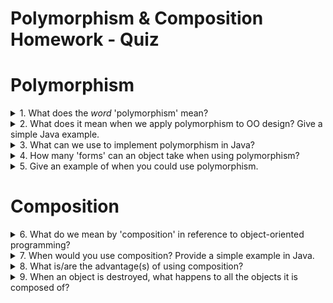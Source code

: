# Polymorphism & Composition Homework - Quiz

# Polymorphism

<details>
<summary>1. What does the <em>word</em>  'polymorphism' mean?</summary>
It means "having more than one shape", coming from the Greek πολύμορϕος (πολυ- "multiple-" and μορϕή "shape").
</details>

<details>
<summary>2. What does it mean when we apply polymorphism to OO design? Give a simple Java example.</summary>
It means that the objects of a class will have the behaviour (eg. the properties and the methods) of more than one class, more specifically its own plus the ones of its parent class. Polymorphism can in fact only be applied when we have a child class inheriting the properties of the parent class, and establishes a "is-a" relationship between classes. For example, if we have the class <code>HybridCar</code> and a parent class <code>Car</code>, the <code>HybridCar</code>'s instances will be inheriting all the variables and the methods belonging to its parent class <code>Car</code> as <code>HybridCar</code> "is a" <code>Car</code>.
</details>

<details>
<summary>3. What can we use to implement polymorphism in Java?</summary>
We can use both abstract classes and interfaces: interfaces are preferable as they are lighter and more easily usable than inheritance.
</details>

<details>
<summary>4. How many 'forms' can an object take when using polymorphism?</summary>
It can have as many shapes as the number of classes from which it inherits, being them related "genealogically" (eg. the class is inheriting from its parent class and from the grand parent class, from which the parent class is inheriting primarily) or by interface.
</details>

<details>
<summary>5. Give an example of when you could use polymorphism.</summary>
Task: create a paddock that includes horses and unicorns.
We could create the <code>Horse</code> and <code>Unicorn</code> classes, where <code>Unicorn</code> inherits from <code>Horse</code>, then create an ArrayList of Horses that includes both classes. We can only include both in the same array because <code>unicorn</code> is both an instance of <code>Unicorn</code> and a type of <code>Horse</code>, and each <code>unicorn</code> "is-a" <code>horse</code>. The opposite (all horses are unicorns) is not valid.

```
// HORSE CLASS

public class Horse {
  private String maneColour:
  private int numberOfHooves;

  public Horse(String maneColour, int numberOfHooves) {
    this.maneColour = maneColour;
    this.numberOfHooves = numberOfHooves;
  }

  public String getManeColour() {
    return maneColour;
  }

  public int getNumberOfHooves() {
    return numberOfHooves;
  }
}


// UNICORN CLASS

public class Unicorn extends Horse{

  private int numberOfHorns;

  public Unicorn(String maneColour, int numberOfHooves,  int numberOfHorns) {
    super(maneColour, numberOfHooves);
    this.numberOfHorns =  int numberOfHorns;
  }

  public String getNumberOfHorns() {
    return numberOfHorns;
  }
}


// PADDOCK CLASS
[...]

  ArrayList<Horse> paddockHorses= new ArrayList<>();
    Horse sandy = new Horse ("black", 4);
    Horse pie = new Horse ("blonde", 4);
    Horse furious = new Horse ("brown", 4);
    Unicorn rainbow = new Unicorn ("rainbow", 4, 1);
    Unicorn skye = new Unicorn ("white", 4, 1);

    paddockHorses.add(sandy);
    paddockHorses.add(pie);
    paddockHorses.add(furious);
    paddockHorses.add(rainbow);
    paddockHorses.add(skye);
```
</details>



# Composition

<details>
<summary>6. What do we mean by 'composition' in reference to object-oriented programming?</summary>
We mean that the objects of a class will have the behaviour of another class, allowing the first to reuse the second's code. It establishes a "has-a" relationship between classes.
</details>

<details>
<summary>7. When would you use composition? Provide a simple example in Java.</summary>
Task: create a cupboard.  
To create the class <code>Cupboard</code> we could create each component of the cupboard as a single class, ie <code>Door</code>, <code>Handler</code>, <code>Shelf</code>, <code>Panel</code> and use them as instance variables of the class <code>Cupboard</code>. We can see at that point how the <code>Cupboard</code> "has-a" <code>Door</code>, <code>Handler</code>, <code>Shelf</code>, <code>Panel</code>.
</details>

<details>
<summary>8. What is/are the advantage(s) of using composition?
</summary>
The advantages of using composition are that:
<ul>
<li> there is no need to override methods in the composed class; </li>  
<li> it allows the composed class to accept as many classes as needed;  </li>
<li> the composed class is not intaking unnecessary behaviours from its ancestors;  </li>
<li> the composed class is not polluted by unnecessary coding (ie duplicated methods coming from different classes just to achieve having only some of those classes behaviours).</li>
</ul>
</details>

<details>
<summary>9. When an object is destroyed, what happens to all the objects it is composed of?</summary>
They are destroyed.
</details>
